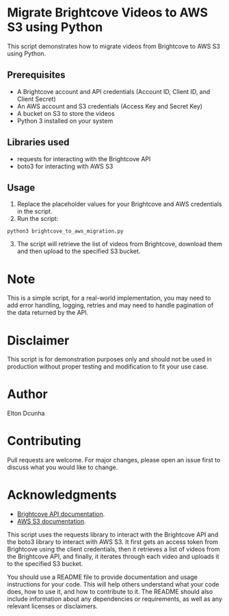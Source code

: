 # Migrate Brightcove Videos to AWS S3 using Python
This script demonstrates how to migrate videos from Brightcove to AWS S3 using Python.

## Prerequisites
- A Brightcove account and API credentials (Account ID, Client ID, and Client Secret)
- An AWS account and S3 credentials (Access Key and Secret Key)
- A bucket on S3 to store the videos
- Python 3 installed on your system
## Libraries used
- requests for interacting with the Brightcove API
- boto3 for interacting with AWS S3
## Usage
1. Replace the placeholder values for your Brightcove and AWS credentials in the script.
2. Run the script:
```
python3 brightcove_to_aws_migration.py
```
3. The script will retrieve the list of videos from Brightcove, download them and then upload to the specified S3 bucket.

# Note
This is a simple script, for a real-world implementation, you may need to add error handling, logging, retries and may need to handle pagination of the data returned by the API.

# Disclaimer
This script is for demonstration purposes only and should not be used in production without proper testing and modification to fit your use case.

# Author
Elton Dcunha

# Contributing
Pull requests are welcome. For major changes, please open an issue first to discuss what you would like to change.

# Acknowledgments
- [Brightcove API documentation](https://studio.support.brightcove.com/media/manage/downloading-videos-video-cloud.html).
- [AWS S3 documentation](https://aws.amazon.com/s3/).

This script uses the requests library to interact with the Brightcove API and the boto3 library to interact with AWS S3. It first gets an access token from Brightcove using the client credentials, then it retrieves a list of videos from the Brightcove API, and finally, it iterates through each video and uploads it to the specified S3 bucket.

You should use a README file to provide documentation and usage instructions for your code. This will help others understand what your code does, how to use it, and how to contribute to it. The README should also include information about any dependencies or requirements, as well as any relevant licenses or disclaimers.
